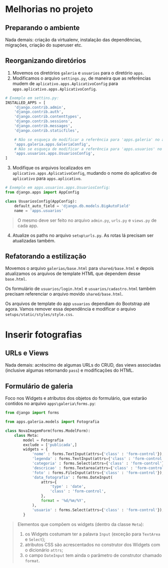 # Melhorias no projeto
## Preparando o ambiente
Nada demais: criação da virtualenv, instalação das dependências, migrações, criação do superuser etc.

## Reorganizando diretórios
1. Movemos os diretórios `galeria` e `usuarios` para o diretório `apps`.
2. Modificamos o arquivo `settings.py`, de maneira que as referências mudem de `aplicativo.apps.AplicativoConfig` para `apps.aplicativo.apps.AplicativoConfig`.

```python
# Exemplo em settins.py:
INSTALLED_APPS = [
    'django.contrib.admin',
    'django.contrib.auth',
    'django.contrib.contenttypes',
    'django.contrib.sessions',
    'django.contrib.messages',
    'django.contrib.staticfiles',

    # Não se esqueça de modificar a referência para 'apps.galeria' no arquivo 'GaleriaConfig'.
    'apps.galeria.apps.GaleriaConfig',   
    # Não se esqueça de modificar a referência para 'apps.usuarios' no arquivo 'UsuariosConfig'.
    'apps.usuarios.apps.UsuariosConfig', 
]
```

3. Modifique os arquivos localizados em `aplicativo.apps.AplicativoConfig`, mudando o nome do aplicativo de `aplicativo` para `apps.aplicativo`.
```python
# Exemplo em apps.usuarios.apps.UsuariosConfig:
from django.apps import AppConfig

class UsuariosConfig(AppConfig):
    default_auto_field = 'django.db.models.BigAutoField'
    name = 'apps.usuarios'
```
> O mesmo deve ser feito no arquivo `admin.py`, `urls.py` e `views.py` de cada app.

4. Atualize os paths no arquivo `setup\urls.py`. As rotas lá precisam ser atualizadas também.

## Refatorando a estilização
Movemos o arquivo `galerias/base.html` para `shared/base.html` e depois atualizamos os arquivos de template HTML que dependem desse `base.html`.

Os formulário de `usuarios/login.html` e `usuarios/cadastro.html` também precisam referenciar o arquivo movido `shared/base.html`.

Os arquivos de template do app `usuarios` dependiam do Bootstrap até agora. Vamos remover essa dependência e modificar o arquivo `setups/static/styles/style.css`.

# Inserir fotografias
## URLs e Views
Nada demais: acréscimo de algumas URLs do CRUD, das views associadas (inclusive algumas retornando `pass`) e modificações do HTML.

## Formulário de galeria
Foco nos Widgets e atributos dos objetos do formulário, que estarão contidos no arquivo `apps\galeria\forms.py`:

```python
from django import forms

from apps.galeria.models import Fotografia

class NovaImagemForm(forms.ModelForm):
    class Meta:
        model = Fotografia
        exclude = ['publicada',]
        widgets = {
            'nome' : forms.TextInput(attrs={'class' : 'form-control'}),
            'legenda' : forms.TextInput(attrs={'class' : 'form-control'}),
            'categoria' : forms.Select(attrs={'class' : 'form-control'}),
            'descricao' : forms.Textarea(attrs={'class' : 'form-control'}),
            'foto' : forms.FileInput(attrs={'class' : 'form-control'}),
            'data_fotografia' : forms.DateInput(
                attrs={
                    'type' : 'date',
                    'class' : 'form-control',
                },
                format = '%d/%m/%Y',
            ),
            'usuario' : forms.Select(attrs={'class' : 'form-control'}),
        }
```
> Elementos que compõem os widgets (dentro da classe `Meta`):
> 1. os Widgets costumam ter a palavra `Input` (exceção para `TextArea` e `Select`);
> 2. atributos CSS são acrescentados no construtor dos Widgets com o dicionário `attrs`;
> 3. o campo `DateInput` tem ainda o parâmetro de construtor chamado `format`.
